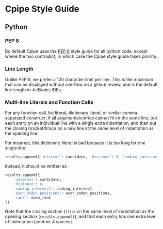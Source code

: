 # Cpipe Style Guide
## Python
### PEP 8
By default Cpipe uses the [PEP 8](https://www.python.org/dev/peps/pep-0008/) style guide for all python code, except
where the two contradict, in which case the Cpipe style guide takes priority.

### Line Length
Unlike PEP 8, we prefer a 120 character limit per line. This is the maximum that can be displayed without overflow on a 
github review, and is the default line length in JetBrains IDEs.

### Multi-line Literals and Function Calls
For any function call, list literal, dictionary literal, or similar comma separated construct, if all arguments/entries
cannot fit on the same line, put each entry on an individual line with a single extra indentation, and then put the 
closing bracket/brace on a new line at the same level of indentation as the opening line.

For instance, this dictionary literal is bad because it is too long for one single line: 
```python
results.append({'interval': candidate, 'distance': 0, 'coding_intersect': coding_intersect, 'exon_codon_positions': exon_codon_positions, 'rank': exon_rank})
```

Instead, it should be written as:
```python
results.append({
    'interval': candidate,
    'distance': 0,
    'coding_intersect': coding_intersect,
    'exon_codon_positions': exon_codon_positions,
    'rank': exon_rank
})
```

Note that the closing section (`})`) is on the same level of indentation as the opening section (`results.append({`), 
and that each entry has one extra level of indentation (another 4 spaces).